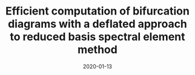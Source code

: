 ---
title: "Efficient computation of bifurcation diagrams with a deflated approach to reduced basis spectral element method"
collection: publications
permalink: /publication/2020-01-13-Efficient-computation-of-bifurcation-diagrams-with-a-deflated-approach-to-reduced-basis-spectral-element-method
date: 2020-01-13
item: 7
venue: 'Advances in Computational Mathematics'
paperurl: 'https://doi.org/10.1007/s10444-020-09827-6'
authors: 'M. Pintore, F. Pichi, M. Hess, G. Rozza, C. Canuto'
pubsource: 'journal'
biblio: >
    @article{pintore2019efficient,\

    author = {Pintore, M. and Pichi, F. and Hess, M. and Rozza, G. and Canuto, C.},\

    title = {Efficient computation of bifurcation diagrams with a deflated approach to reduced basis spectral element method},\

    journal = {Advances in Computational Mathematics},\

    volume = {47},\

    number = {1},\

    year = {2020},\

    doi = {10.1007/s10444-020-09827-6}}

---